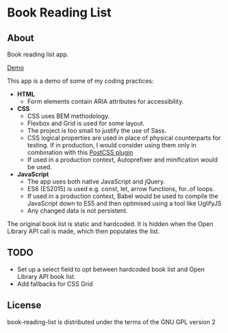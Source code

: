 # Book Reading List

## About

Book reading list app.

[Demo](http://robwakemandev.com/book-reading-list/)

This app is a demo of some of my coding practices:

- **HTML**
  - Form elements contain ARIA attributes for accessibility.
- **CSS**
  - CSS uses BEM methodology.
  - Flexbox and Grid is used for some layout.
  - The project is too small to justify the use of Sass.
  - CSS logical properties are used in place of physical counterparts for testing. If in production, I would consider using them only in combination with this [PostCSS plugin](https://github.com/jonathantneal/postcss-logical)
  - If used in a production context, Autoprefixer and minification would be used.
- **JavaScript**
  - The app uses both native JavaScript and jQuery.
  - ES6 (ES2015) is used e.g. const, let, arrow functions, for..of loops.
  - If used in a production context, Babel would be used to compile the JavaScript down to ES5 and then optimised using a tool like UglifyJS
  - Any changed data is not persistent.

The original book list is static and hardcoded. It is hidden when the Open Library API call is made, which then populates the list.

## TODO

- Set up a select field to opt between hardcoded book list and Open Library API book list.
- Add fallbacks for CSS Grid

## License

book-reading-list is distributed under the terms of the GNU GPL version 2

